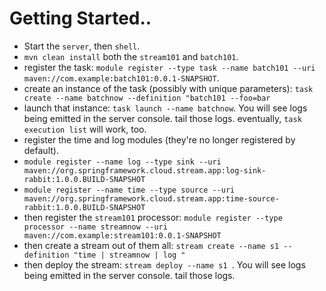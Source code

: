 # Getting Started..

- Start the `server`, then `shell`.
- `mvn clean install` both the `stream101` and `batch101`.
- register the task: `module register --type task --name batch101 --uri maven://com.example:batch101:0.0.1-SNAPSHOT`.
- create an instance of the task (possibly with unique parameters): `task create --name batchnow --definition "batch101 --foo=bar`
- launch that instance: `task launch --name batchnow`. You will see logs being emitted in the server console. tail those logs. eventually, `task execution list` will work, too.
- register the time and log modules (they're no longer registered by default).
- `module register --name log --type sink --uri maven://org.springframework.cloud.stream.app:log-sink-rabbit:1.0.0.BUILD-SNAPSHOT`
- `module register --name time --type source --uri maven://org.springframework.cloud.stream.app:time-source-rabbit:1.0.0.BUILD-SNAPSHOT`
- then register the `stream101` processor: `module register --type processor --name streamnow --uri maven://com.example:stream101:0.0.1-SNAPSHOT`
- then create a stream out of them all: ` stream create --name s1 --definition "time | streamnow | log " `
- then deploy the stream: `stream deploy --name s1 `. You will see logs being emitted in the server console. tail those logs. 
